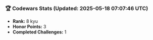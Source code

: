 ### 🏆 Codewars Stats (Updated: 2025-05-18 07:07:46 UTC)

- **Rank:** 8 kyu
- **Honor Points:** 3
- **Completed Challenges:** 1
